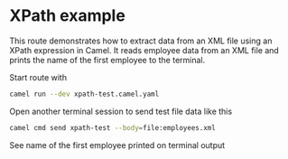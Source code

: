 # XPath example

This route demonstrates how to extract data from an XML file using an XPath expression in Camel. It reads employee data from an XML file and prints the name of the first employee to the terminal.

Start route with

```bash
camel run --dev xpath-test.camel.yaml
```

Open another terminal session to send test file data like this


```bash
camel cmd send xpath-test --body=file:employees.xml 
```

See name of the first employee printed on terminal output
